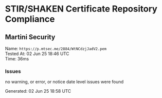 # STIR/SHAKEN Certificate Repository Compliance

## Martini Security

Name: `https://p.mtsec.me/2884/WtNCdzjJadV2.pem`\
Tested At: 02 Jun 25 18:46 UTC\
Time: 36ms

### Issues

no warning, or error, or notice date level issues were found

Generated: 02 Jun 25 18:58 UTC